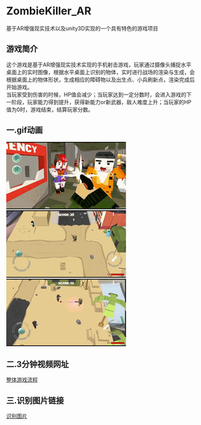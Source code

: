 # ZombieKiller_AR
基于AR增强现实技术以及unity3D实现的一个具有特色的游戏项目

## 游戏简介
这个游戏是基于AR增强现实技术实现的手机射击游戏，玩家通过摄像头捕捉水平桌面上的实时图像，根据水平桌面上识别的物体，实时进行战场的渲染与生成，会根据桌面上的物体形状，生成相应的障碍物以及出生点、小兵刷新点，渲染完成后开始游戏。  
当玩家受到伤害的时候，HP值会减少；当玩家达到一定分数时，会进入游戏的下一阶段，玩家能力得到提升，获得新能力or新武器，敌人难度上升；当玩家的HP值为0时，游戏结束，结算玩家分数。

## 一.gif动画
![image](https://raw.githubusercontent.com/WeakestCoder/EatWhat/master/开始界面.gif)  
![image](https://raw.githubusercontent.com/WeakestCoder/EatWhat/master/移动与设计.gif)  
![image](https://raw.githubusercontent.com/WeakestCoder/EatWhat/master/weapon.gif)

## 二.3分钟视频网址
[整体游戏流程](https://www.bilibili.com/video/av26102124)  

## 三.识别图片链接
[识别图片](https://github.com/Bobkong/Zombie_AR/blob/master/%E5%BE%AE%E4%BF%A1%E5%9B%BE%E7%89%87_20180511171127.jpg)

